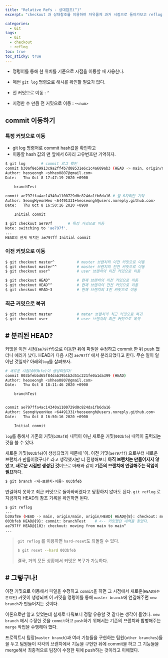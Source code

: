 ```yaml
---
title: "Relative Refs - 상대참조(^)"
excerpt: "checkout 과 상대참조를 이용하여 자유롭게 과거 시점으로 돌아가보고 reflog 명령어로 손실된 커밋의 내역을 확인해보자."

categories:
  - Git
tags:
  - Git
  - checkout
  - reflog
toc: true
toc_sticky: true
---
```

* 명령어를 통해 현 위치를 기준으로 시점을 이동할 때 사용한다.
* 매번 `git log` 명령으로 해시를 확인할 필요가 없다.

* 전 커밋으로 이동 :  `^`
* 지정한 수 만큼 전 커밋으로 이동 : `~<num>`

## commit 이동하기

### 특정 커밋으로 이동

* git log 명령어로 commit hash값을 확인하고
* 이동할 hash 값의 맨 앞에서 6자리 고유번호만 기억하자.

```bash
$ git log		# commit 로그 확인
commit b30af8e59913c9a2ff4b7d08531e6c1c4a609ab3 (HEAD -> main, origin/main, origin/HEAD)
Author: heoseongh <shheo0807@gmail.com>
Date:   Thu Oct 8 17:47:19 2020 +0900

    branchTest
    
commit ae797ffa4ac14340a1100729d0c824da1fb6da16	# 앞 6자리만 기억
Author: SeongHyeonHeo <64491331+heoseongh@users.noreply.github.com>
Date:   Thu Oct 8 16:50:16 2020 +0900

    Initial commit
```

```bash
$ git checkout ae797f		# 특정 커밋으로 이동
Note: switching to 'ae797f'.
...
HEAD의 현재 위치는 ae797ff Initial commit
```

### 이전 커밋으로 이동

```bash
$ git checkout master^		    # master 브랜치의 이전 커밋으로 이동
$ git checkout master^^		    # master 브랜치의 전전 커밋으로 이동
$ git checkout user^			# user 브랜치의 이전 커밋으로 이동
```

```bash
$ git checkout HEAD^			# 현재 브랜치의 이전 커밋으로 이동
$ git checkout HEAD^^			# 현재 브랜치의 전전 커밋으로 이동
$ git checkout HEAD~3			# 현재 브랜치의 3전 커밋으로 이동
```

### 최근 커밋으로 복귀

```bash
$ git checkout master			# mater 브랜치의 최근 커밋으로 복귀
$ git checkout user				# user 브랜치의 최근 커밋으로 복귀
```



## # 분리된 HEAD?

커밋을 이전 시점(`ae797ff`)으로 이동한 뒤에 파일을 수정하고 commit 한 뒤 push 했더니 에러가 났다. HEAD가 다음 시점 `ae797ff` 에서 분리되었다고 한다.  무슨 일이 일어난 것일까? 아래의`log`를 살펴보자.

```bash
# 새로운 시점(003bfe)이 생성되었다!
commit 003bfebbd65f84dab39b1b2d51c221fe0a1da399 (HEAD)
Author: heoseongh <shheo0807@gmail.com>
Date:   Thu Oct 8 18:11:46 2020 +0900

    branchTest


commit ae797ffa4ac14340a1100729d0c824da1fb6da16
Author: SeongHyeonHeo <64491331+heoseongh@users.noreply.github.com>
Date:   Thu Oct 8 16:50:16 2020 +0900

    Initial commit
```

`log`를 통해서 기존의 커밋(`b30af8`) 내역이 아닌 새로운 커밋(`003bfe`) 내역이 출력되는 것을 볼 수 있다.

새로운 커밋(`003bfe`)이 생성되었기 때문에 '아. 이전 커밋(`ae797ff`) 으로부터 새로운 브랜치가 만들어졌구나!' 라고 생각했지만 더 진행해보니 **아직 브랜치는 만들어지지 않았고, 새로운 시점만 생성된 것**이므로 아래와 같이 **기존의 브랜치에 연결해주는 작업이 필요**하다.

```bash
$ git branch <새-브랜치-이름> 003bfeb
```

연결하지 못하고 최근 커밋으로 돌아와버렸다고 당황하지 않아도 된다. `git reflog` 로 지금까지 HEAD의 참조 기록을 확인하면 된다.

```bash
$ git reflog
...
b30af8e (HEAD -> main, origin/main, origin/HEAD) HEAD@{8}: checkout: moving from 003bfebbd65f84dab39b1b2d51c221fe0a1da399 to main
003bfeb HEAD@{9}: commit: branchTest	# <-- 커밋했던 내역을 찾았다.
ae797ff HEAD@{10}: checkout: moving from main to main^
...
```

> `git reflog` 를 이용하면 `hard-reset`도 되돌릴 수 있다.
>
> ```bash
> $ git reset --hard 003bfeb
> ```
>
> 결국, 거의 모든 상황에서 커밋은 복구가 가능하다.



## # 그렇구나!

이전 커밋으로 이동해서 파일을 수정하고 `commit`을 하면 그 시점에서 새로운(`HEAD와는 분리된`) 커밋이 생성되며 이 커밋을 명령어를 통해 `master branch`에 연결해주면 `new branch`가 만들어지는 것이다. 

이론으로만 알고 있었는데 실제로 다뤄보니  정말 유용할 것 같다는 생각이 들었다. `new branch` 에서 수정한 것을 `commit`하고 `push`하기 위해서는 기존의 브랜치와 합병해주는 `merge` 작업을 수행해야 했다. 

프로젝트시 팀장(`master branch`)과 여러 기능들을 구현하는 팀원(`other branches`)들을 두고 팀원들이 각각의 브랜치에서 기능을 구현한 뒤에 commit을 하고 그 기능들을 merge해서 최종적으로 팀장이 수정한 뒤에 push하는 것이라고 이해했다.